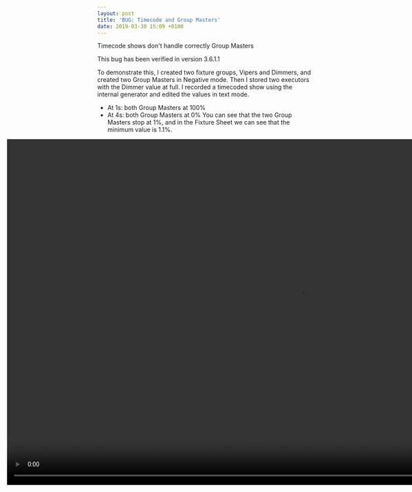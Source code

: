 ```yaml
---
layout: post
title: 'BUG: Timecode and Group Masters'
date: 2019-03-30 15:09 +0100
---
```

Timecode shows don't handle correctly Group Masters

This bug has been verified in version 3.6.1.1

To demonstrate this, I created two fixture groups, Vipers and Dimmers, and created two Group Masters in Negative mode.
Then I stored two executors with the Dimmer value at full.
I recorded a timecoded show using the internal generator and edited the values in text mode.
- At 1s: both Group Masters at 100%
- At 4s: both Group Masters at 0%
You can see that the two Group Masters stop at 1%, and in the Fixture Sheet we can see that the minimum value is 1.1%.

<video width="1360" height="804" autoplay loop style="margin-left: -210px">
  <source src="https://vjandrea.github.io/assets/bug_timecode_group_masters.mp4" type="video/mp4" />
  Your browser does not support the video tag.
</video>
